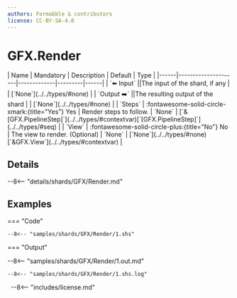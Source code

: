 ```yaml
---
authors: Formabble & contributors
license: CC-BY-SA-4.0
---
```



# GFX.Render

<div class="sh-parameters" markdown="1">
| Name | Mandatory | Description | Default | Type |
|------|---------------------|-------------|---------|------|
| `⬅️ Input` ||The input of the shard, if any | | [`None`](../../types/#none) |
| `Output ➡️` ||The resulting output of the shard | | [`None`](../../types/#none) |
| `Steps` | :fontawesome-solid-circle-xmark:{title="Yes"} Yes  | Render steps to follow. | `None` | [`&[GFX.PipelineStep]`](../../types/#contextvar)[`[GFX.PipelineStep]`](../../types/#seq) |
| `View` | :fontawesome-solid-circle-plus:{title="No"} No  | The view to render. (Optional) | `None` | [`None`](../../types/#none)[`&GFX.View`](../../types/#contextvar) |

</div>



## Details

--8<-- "details/shards/GFX/Render.md"


## Examples

=== "Code"

  ```x86asm linenums="1"
  --8<-- "samples/shards/GFX/Render/1.shs"
  ```

=== "Output"

  --8<-- "samples/shards/GFX/Render/1.out.md"

  ```
  --8<-- "samples/shards/GFX/Render/1.shs.log"
  ```
&nbsp;
--8<-- "includes/license.md"

